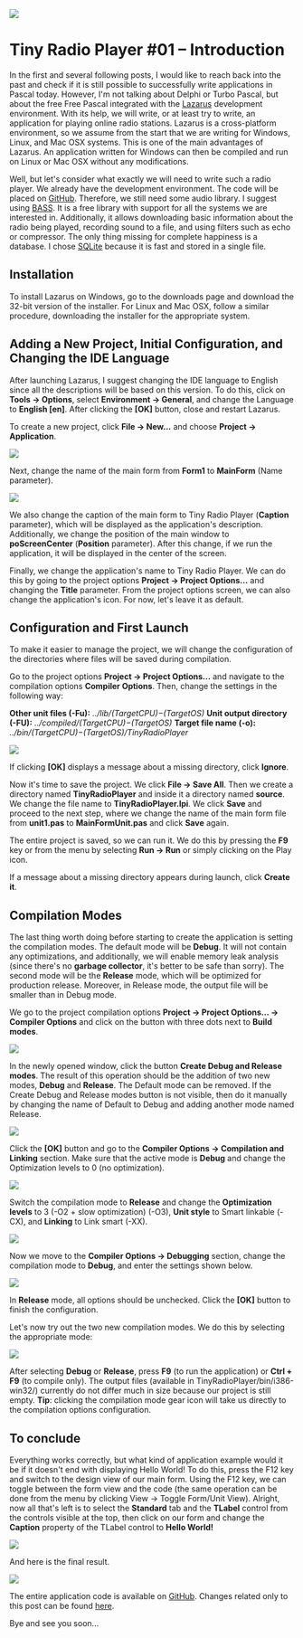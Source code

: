 ![](./img/lazarustinyradioplayer.jpg)

# Tiny Radio Player #01 – Introduction

In the first and several following posts, I would like to reach back into the past and check if it is still possible to successfully write applications in Pascal today. However, I'm not talking about Delphi or Turbo Pascal, but about the free Free Pascal integrated with the [Lazarus](https://www.lazarus-ide.org/) development environment. With its help, we will write, or at least try to write, an application for playing online radio stations. Lazarus is a cross-platform environment, so we assume from the start that we are writing for Windows, Linux, and Mac OSX systems. This is one of the main advantages of Lazarus. An application written for Windows can then be compiled and run on Linux or Mac OSX without any modifications.

Well, but let's consider what exactly we will need to write such a radio player. We already have the development environment. The code will be placed on [GitHub](https://github.com/kubagdynia/TinyRadioPlayer). Therefore, we still need some audio library. I suggest using [BASS](https://www.un4seen.com/). It is a free library with support for all the systems we are interested in. Additionally, it allows downloading basic information about the radio being played, recording sound to a file, and using filters such as echo or compressor. The only thing missing for complete happiness is a database. I chose [SQLite](https://www.un4seen.com/) because it is fast and stored in a single file.

## Installation

To install Lazarus on Windows, go to the downloads page and download the 32-bit version of the installer. For Linux and Mac OSX, follow a similar procedure, downloading the installer for the appropriate system.

## Adding a New Project, Initial Configuration, and Changing the IDE Language

After launching Lazarus, I suggest changing the IDE language to English since all the descriptions will be based on this version. To do this, click on **Tools -> Options**, select **Environment -> General**, and change the Language to **English [en]**. After clicking the **[OK]** button, close and restart Lazarus.

To create a new project, click **File -> New...** and choose **Project -> Application**.

![](./img/001LazarusNewProject.jpg)

Next, change the name of the main form from **Form1** to **MainForm** (Name parameter).

![](./img/002LazarusChangeNameOfMainForm.jpg)

We also change the caption of the main form to Tiny Radio Player (**Caption** parameter), which will be displayed as the application's description. Additionally, we change the position of the main window to **poScreenCenter** (**Position** parameter). After this change, if we run the application, it will be displayed in the center of the screen.

Finally, we change the application's name to Tiny Radio Player. We can do this by going to the project options **Project -> Project Options...** and changing the **Title** parameter. From the project options screen, we can also change the application's icon. For now, let's leave it as default.

## Configuration and First Launch

To make it easier to manage the project, we will change the configuration of the directories where files will be saved during compilation.

Go to the project options **Project -> Project Options...** and navigate to the compilation options **Compiler Options**. Then, change the settings in the following way:

**Other unit files (-Fu):** *../lib/$(TargetCPU)-$(TargetOS)*
**Unit output directory (-FU):** *../compiled/$(TargetCPU)-$(TargetOS)*
**Target file name (-o):** *../bin/$(TargetCPU)-$(TargetOS)/TinyRadioPlayer*

![](./img/003LazarusCompilerOptionsPaths.jpg)

If clicking **[OK]** displays a message about a missing directory, click **Ignore**.

Now it's time to save the project. We click **File -> Save All**. Then we create a directory named **TinyRadioPlayer** and inside it a directory named **source**. We change the file name to **TinyRadioPlayer.lpi**. We click **Save** and proceed to the next step, where we change the name of the main form file from **unit1.pas** to **MainFormUnit.pas** and click **Save** again.

The entire project is saved, so we can run it. We do this by pressing the **F9** key or from the menu by selecting **Run -> Run** or simply clicking on the Play icon.

If a message about a missing directory appears during launch, click **Create it**.

## Compilation Modes

The last thing worth doing before starting to create the application is setting the compilation modes. The default mode will be **Debug**. It will not contain any optimizations, and additionally, we will enable memory leak analysis (since there's no **garbage collector**, it's better to be safe than sorry). The second mode will be the **Release** mode, which will be optimized for production release. Moreover, in Release mode, the output file will be smaller than in Debug mode.

We go to the project compilation options **Project -> Project Options… -> Compiler Options** and click on the button with three dots next to **Build modes**.

![](./img/005LazarusBuildModes.jpg)

In the newly opened window, click the button **Create Debug and Release modes**. The result of this operation should be the addition of two new modes, **Debug** and **Release**. The Default mode can be removed. If the Create Debug and Release modes button is not visible, then do it manually by changing the name of Default to Debug and adding another mode named Release.

![](./img/006LazarusNewBuildModes.jpg)

Click the **[OK]** button and go to the **Compiler Options -> Compilation and Linking** section. Make sure that the active mode is **Debug** and change the Optimization levels to 0 (no optimization).

![](./img/007LazarusBuildModeCompilationAndLinkingDebug.jpg)

Switch the compilation mode to **Release** and change the **Optimization levels** to 3 (-O2 + slow optimization) (-O3), **Unit style** to Smart linkable (-CX), and **Linking** to Link smart (-XX).

![](./img/008LazarusBuildModeCompilationAndLinkingRelease.jpg)

Now we move to the **Compiler Options -> Debugging** section, change the compilation mode to **Debug**, and enter the settings shown below.

![](./img/009LazarusBuildModeDebuggingDebug.jpg)

In **Release** mode, all options should be unchecked. Click the **[OK]** button to finish the configuration.

Let's now try out the two new compilation modes. We do this by selecting the appropriate mode:

![](./img/010LazarusChooseBuildMode.jpg)

After selecting **Debug** or **Release**, press **F9** (to run the application) or **Ctrl + F9** (to compile only). The output files (available in TinyRadioPlayer/bin/i386-win32/) currently do not differ much in size because our project is still empty. **Tip**: clicking the compilation mode gear icon will take us directly to the compilation options configuration.

## To conclude

Everything works correctly, but what kind of application example would it be if it doesn't end with displaying Hello World! To do this, press the F12 key and switch to the design view of our main form. Using the F12 key, we can toggle between the form view and the code (the same operation can be done from the menu by clicking View -> Toggle Form/Unit View). Alright, now all that's left is to select the **Standard** tab and the **TLabel** control from the controls visible at the top, then click on our form and change the **Caption** property of the TLabel control to **Hello World!**

![](./img/011LazarushelloWorld.jpg)

And here is the final result.

![](./img/012LazarushelloWorldFinal.jpg)

The entire application code is available on [GitHub](https://github.com/kubagdynia/TinyRadioPlayer). Changes related only to this post can be found [here](https://github.com/kubagdynia/TinyRadioPlayer/releases/tag/01Lazarus).

Bye and see you soon…